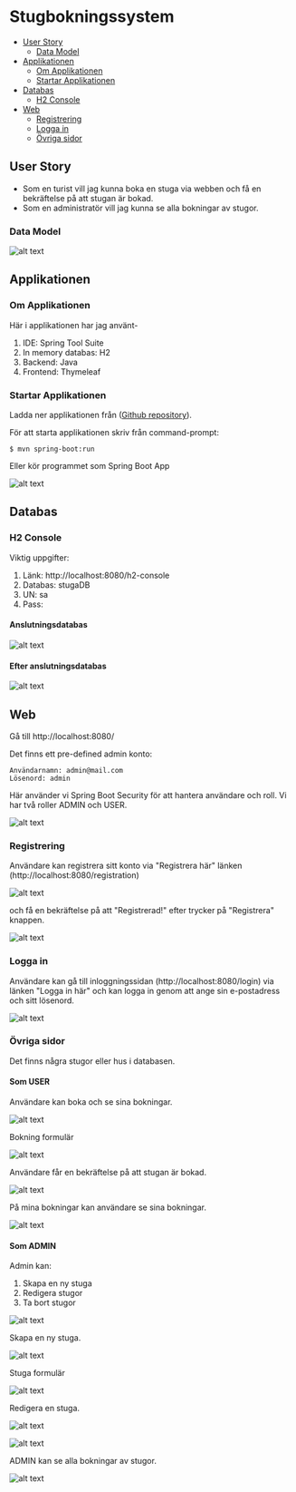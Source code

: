 # Stugbokningssystem

* [User Story](#user-story)
	* [Data Model](#data-model)
* [Applikationen](#applikationen)
	* [Om Applikationen](#om-applikationen)
	* [Startar Applikationen](#startar-applikationen)
* [Databas](#databas)
    * [H2 Console](#h2-console)
* [Web](#web)
    * [Registrering](#registrering)
	* [Logga in](#logga-in)
	* [Övriga sidor](#övriga-sidor)
    

## User Story
- Som en turist vill jag kunna boka en stuga via webben och få en bekräftelse på att stugan är bokad.
- Som en administratör vill jag kunna se alla bokningar av stugor.

### Data Model

![alt text](pics/StugbokningDbModel.png)

## Applikationen

### Om Applikationen
Här i applikationen har jag använt-
1. IDE: Spring Tool Suite 
2. In memory databas: H2 
3. Backend: Java 
4. Frontend: Thymeleaf

### Startar Applikationen
Ladda ner applikationen från ([Github repository](https://github.com/dchotan/arbetsprov)).

För att starta applikationen skriv från command-prompt:

```console
$ mvn spring-boot:run
```

Eller kör programmet som Spring Boot App

![alt text](pics/sba.png)

## Databas

### H2 Console

Viktig uppgifter:
1. Länk: http://localhost:8080/h2-console
2. Databas: stugaDB
3. UN: sa
4. Pass:

#### Anslutningsdatabas

![alt text](pics/h2-console.png)

#### Efter anslutningsdatabas

![alt text](pics/h2-console-2.png)

## Web

Gå till http://localhost:8080/

Det finns ett pre-defined admin konto:

	Användarnamn: admin@mail.com
	Lösenord: admin
	
Här använder vi Spring Boot Security för att hantera användare och roll. Vi har två roller ADMIN och USER.
	
![alt text](pics/adminlogin.png)

### Registrering

Användare kan registrera sitt konto via "Registrera här" länken (http://localhost:8080/registration)

![alt text](pics/registrera-1.png)

och få en bekräftelse på att "Registrerad!" efter trycker på "Registrera" knappen.

![alt text](pics/registrera-2.png)

### Logga in

Användare kan gå till inloggningssidan (http://localhost:8080/login) via länken "Logga in här" och kan logga in genom att ange sin e-postadress och sitt lösenord.

![alt text](pics/registrera-3.png)

### Övriga sidor

Det finns några stugor eller hus i databasen.

#### Som USER

Användare kan boka och se sina bokningar.

![alt text](pics/user-1.png)

Bokning formulär

![alt text](pics/user-2.png)

Användare får en bekräftelse på att stugan är bokad.

![alt text](pics/user-3.png)

På mina bokningar kan användare se sina bokningar.

![alt text](pics/user-4.png)

#### Som ADMIN

Admin kan:
1. Skapa en ny stuga
2. Redigera stugor
3. Ta bort stugor

![alt text](pics/admin-1.png)

Skapa en ny stuga.

![alt text](pics/admin-2.png)

Stuga formulär

![alt text](pics/admin-3.png)

Redigera en stuga.

![alt text](pics/admin-4.png)

![alt text](pics/admin-5.png)

ADMIN kan se alla bokningar av stugor.

![alt text](pics/admin-6.png)

